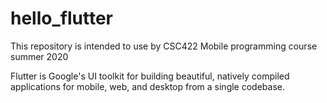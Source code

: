 # hello_flutter
This repository is intended to use by CSC422 Mobile programming course summer 2020

Flutter is Google's UI toolkit for building beautiful, natively compiled applications for mobile, web, and desktop from a single codebase.
